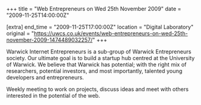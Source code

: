 +++
title = "Web Entrepreneurs on Wed 25th November 2009"
date = "2009-11-25T14:00:00Z"

[extra]
end_time = "2009-11-25T17:00:00Z"
location = "Digital Laboratory"
original = "https://uwcs.co.uk/events/web-entrepreneurs-on-wed-25th-november-2009-1474489032257/"
+++

Warwick Internet Entrepreneurs is a sub-group of Warwick Entrepreneurs society. Our ultimate goal is to build a startup hub centred at the University of Warwick. We believe that Warwick has potential; with the right mix of researchers, potential investors, and most importantly, talented young developers and entrepreneurs.

Weekly meeting to work on projects, discuss ideas and meet with others interested in the potential of the web.

